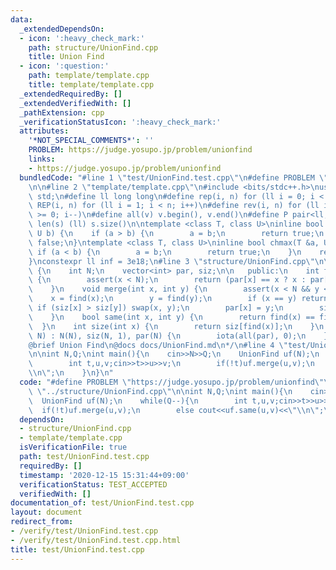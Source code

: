 ```yaml
---
data:
  _extendedDependsOn:
  - icon: ':heavy_check_mark:'
    path: structure/UnionFind.cpp
    title: Union Find
  - icon: ':question:'
    path: template/template.cpp
    title: template/template.cpp
  _extendedRequiredBy: []
  _extendedVerifiedWith: []
  _pathExtension: cpp
  _verificationStatusIcon: ':heavy_check_mark:'
  attributes:
    '*NOT_SPECIAL_COMMENTS*': ''
    PROBLEM: https://judge.yosupo.jp/problem/unionfind
    links:
    - https://judge.yosupo.jp/problem/unionfind
  bundledCode: "#line 1 \"test/UnionFind.test.cpp\"\n#define PROBLEM \"https://judge.yosupo.jp/problem/unionfind\"\
    \n\n#line 2 \"template/template.cpp\"\n#include <bits/stdc++.h>\nusing namespace\
    \ std;\n#define ll long long\n#define rep(i, n) for (ll i = 0; i < n; i++)\n#define\
    \ REP(i, n) for (ll i = 1; i < n; i++)\n#define rev(i, n) for (ll i = n - 1; i\
    \ >= 0; i--)\n#define all(v) v.begin(), v.end()\n#define P pair<ll, ll>\n#define\
    \ len(s) (ll) s.size()\n\ntemplate <class T, class U>\ninline bool chmin(T &a,\
    \ U b) {\n    if (a > b) {\n        a = b;\n        return true;\n    }\n    return\
    \ false;\n}\ntemplate <class T, class U>\ninline bool chmax(T &a, U b) {\n   \
    \ if (a < b) {\n        a = b;\n        return true;\n    }\n    return false;\n\
    }\nconstexpr ll inf = 3e18;\n#line 3 \"structure/UnionFind.cpp\"\n\nclass UnionFind\
    \ {\n    int N;\n    vector<int> par, siz;\n\n   public:\n    int find(int x)\
    \ {\n        assert(x < N);\n        return (par[x] == x ? x : par[x] = find(par[x]));\n\
    \    }\n    void merge(int x, int y) {\n        assert(x < N && y < N);\n    \
    \    x = find(x);\n        y = find(y);\n        if (x == y) return;\n       \
    \ if (siz[x] > siz[y]) swap(x, y);\n        par[x] = y;\n        siz[y] += siz[x];\n\
    \    }\n    bool same(int x, int y) {\n        return find(x) == find(y);\n  \
    \  }\n    int size(int x) {\n        return siz[find(x)];\n    }\n    UnionFind(int\
    \ N) : N(N), siz(N, 1), par(N) {\n        iota(all(par), 0);\n    }\n};\n\n/*\n\
    @brief Union Find\n@docs docs/UnionFind.md\n*/\n#line 4 \"test/UnionFind.test.cpp\"\
    \n\nint N,Q;\nint main(){\n    cin>>N>>Q;\n    UnionFind uf(N);\n    while(Q--){\n\
    \        int t,u,v;cin>>t>>u>>v;\n        if(!t)uf.merge(u,v);\n        else cout<<uf.same(u,v)<<\"\
    \\n\";\n    }\n}\n"
  code: "#define PROBLEM \"https://judge.yosupo.jp/problem/unionfind\"\n\n#include\
    \ \"../structure/UnionFind.cpp\"\n\nint N,Q;\nint main(){\n    cin>>N>>Q;\n  \
    \  UnionFind uf(N);\n    while(Q--){\n        int t,u,v;cin>>t>>u>>v;\n      \
    \  if(!t)uf.merge(u,v);\n        else cout<<uf.same(u,v)<<\"\\n\";\n    }\n}"
  dependsOn:
  - structure/UnionFind.cpp
  - template/template.cpp
  isVerificationFile: true
  path: test/UnionFind.test.cpp
  requiredBy: []
  timestamp: '2020-12-15 15:31:44+09:00'
  verificationStatus: TEST_ACCEPTED
  verifiedWith: []
documentation_of: test/UnionFind.test.cpp
layout: document
redirect_from:
- /verify/test/UnionFind.test.cpp
- /verify/test/UnionFind.test.cpp.html
title: test/UnionFind.test.cpp
---
```

